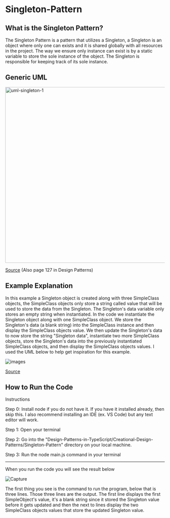 # Singleton-Pattern

## What is the Singleton Pattern?

The Singleton Pattern is a pattern that utilizes a Singleton, a Singleton is an object where only one can exists and it is shared globally with all resources in the project. The way we ensure only instance can exist is by a static variable to store the sole instance of the object. The Singleton is responsible for keeping track of its sole instance. 

## Generic UML

<img width="556" alt="uml-singleton-1" src="https://github.com/Hagnap/Design-Patterns-in-TypeScript/assets/60297426/5285a636-930f-45e8-8c82-5ab90bacb5ea">

[Source](https://www.carloscaballero.io/design-patterns-singleton/) (Also page 127 in Design Patterns)

## Example Explanation

In this example a Singleton object is created along with three SimpleClass objects, the SimpleClass objects only store a string called value that will be used to store the data from the Singleton.
The Singleton's data variable only stores an empty string when instantiated. In the code we instantiate the Singleton object along with one SimpleClass object. We store the Singleton's data (a blank string) into the SimpleClass instance and then display the SimpleClass objects value. We then update the Singleton's data to now store the string "Singleton data", instantiate two more SimpleClass objects, store the Singleton's data into the previously instantiated SimpleClass objects, and then display the SimpleClass objects values. I used the UML below to help get inspiration for this example.

![images](https://github.com/Hagnap/Design-Patterns-in-TypeScript/assets/60297426/dd81c061-34ef-4798-9a17-35d2918fda46)

[Source](https://technicaljungle.com/singleton-design-pattern-using-java/)

## How to Run the Code

Instructions

Step 0: Install node if you do not have it. If you have it installed already, then skip this. I also recommend installing an IDE (ex. VS Code) but any text editor will work.

Step 1: Open your terminal

Step 2: Go into the "Design-Patterns-in-TypeScript/Creational-Design-Patterns/Singleton-Pattern" directory on your local machine.

Step 3: Run the node main.js command in your terminal

----------------------------------------------------------------------------------------------------------

When you run the code you will see the result below

![Capture](https://github.com/Hagnap/Design-Patterns-in-TypeScript/assets/60297426/58377ca6-2692-400d-9098-2734da5c41fe)

The first thing you see is the command to run the program, below that is three lines. Those three lines are the output. The first line displays the first SimpleObject's value, it's a blank string since it stored the Singleton value before it gets updated and then the next to lines display the two SimpleClass objects values that store the updated Singleton value. 
